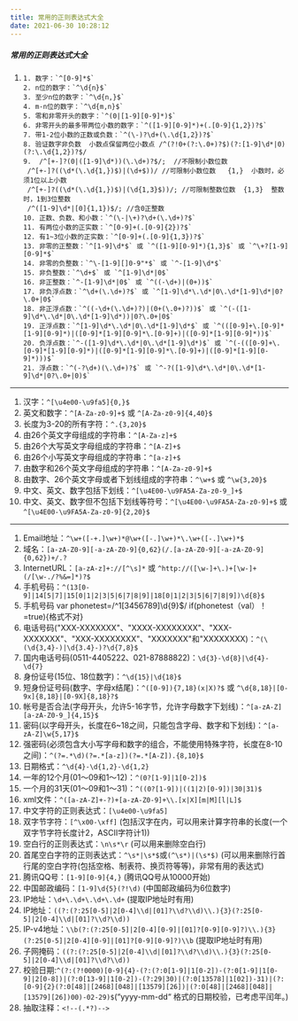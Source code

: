 ```yaml
---
title: 常用的正则表达式大全
date: 2021-06-30 10:28:12
---
```


##### 常用的正则表达式大全

1. ```
   1. 数字：`^[0-9]*$`
   2. n位的数字：`^\d{n}$`
   3. 至少n位的数字：`^\d{n,}$`
   4. m-n位的数字：`^\d{m,n}$`
   5. 零和非零开头的数字：`^(0|[1-9][0-9]*)$`
   6. 非零开头的最多带两位小数的数字：`^([1-9][0-9]*)+(.[0-9]{1,2})?$`
   7. 带1-2位小数的正数或负数：`^(\-)?\d+(\.\d{1,2})?$`
   8. 验证数字非负数  小数点保留两位小数点 /^(?!0+(?:\.0+)?$)(?:[1-9]\d*|0)(?:\.\d{1,2})?$/
   9.  /^[+-]?(0|([1-9]\d*))(\.\d+)?$/;  //不限制小数位数   
   	/^[+-]?((\d*(\.\d{1,})$)|(\d+$))/ //可限制小数位数   {1,}  小数时，必须1位以上小数
   	/^[+-]?((\d*(\.\d{1,})$)|(\d{1,3}$))/; //可限制整数位数  {1,3}  整数时，1到3位整数
   	/^([1-9]\d*|[0]{1,1})$/; //含0正整数
   10. 正数、负数、和小数：`^(\-|\+)?\d+(\.\d+)?$`
   11. 有两位小数的正实数：`^[0-9]+(.[0-9]{2})?$`
   12. 有1~3位小数的正实数：`^[0-9]+(.[0-9]{1,3})?$`
   13. 非零的正整数：`^[1-9]\d*$` 或 `^([1-9][0-9]*){1,3}$` 或 `^\+?[1-9][0-9]*$`
   14. 非零的负整数：`^\-[1-9][]0-9"*$` 或 `^-[1-9]\d*$`
   15. 非负整数：`^\d+$` 或 `^[1-9]\d*|0$`
   16. 非正整数：`^-[1-9]\d*|0$` 或 `^((-\d+)|(0+))$`
   17. 非负浮点数：`^\d+(\.\d+)?$` 或 `^[1-9]\d*\.\d*|0\.\d*[1-9]\d*|0?\.0+|0$`
   18. 非正浮点数：`^((-\d+(\.\d+)?)|(0+(\.0+)?))$` 或 `^(-([1-9]\d*\.\d*|0\.\d*[1-9]\d*))|0?\.0+|0$`
   19. 正浮点数：`^[1-9]\d*\.\d*|0\.\d*[1-9]\d*$` 或 `^(([0-9]+\.[0-9]*[1-9][0-9]*)|([0-9]*[1-9][0-9]*\.[0-9]+)|([0-9]*[1-9][0-9]*))$`
   20. 负浮点数：`^-([1-9]\d*\.\d*|0\.\d*[1-9]\d*)$` 或 `^(-(([0-9]+\.[0-9]*[1-9][0-9]*)|([0-9]*[1-9][0-9]*\.[0-9]+)|([0-9]*[1-9][0-9]*)))$`
   21. 浮点数：`^(-?\d+)(\.\d+)?$` 或 `^-?([1-9]\d*\.\d*|0\.\d*[1-9]\d*|0?\.0+|0)$`
   ```

   

------

1. 汉字：`^[\u4e00-\u9fa5]{0,}$`
2. 英文和数字：`^[A-Za-z0-9]+$` 或 `^[A-Za-z0-9]{4,40}$`
3. 长度为3-20的所有字符：`^.{3,20}$`
4. 由26个英文字母组成的字符串：`^[A-Za-z]+$`
5. 由26个大写英文字母组成的字符串：`^[A-Z]+$`
6. 由26个小写英文字母组成的字符串：`^[a-z]+$`
7. 由数字和26个英文字母组成的字符串：`^[A-Za-z0-9]+$`
8. 由数字、26个英文字母或者下划线组成的字符串：`^\w+$` 或 `^\w{3,20}$`
9. 中文、英文、数字包括下划线：`^[\u4E00-\u9FA5A-Za-z0-9_]+$`
10. 中文、英文、数字但不包括下划线等符号：`^[\u4E00-\u9FA5A-Za-z0-9]+$` 或 `^[\u4E00-\u9FA5A-Za-z0-9]{2,20}$`

------

1. Email地址：`^\w+([-+.]\w+)*@\w+([-.]\w+)*\.\w+([-.]\w+)*$`
2. 域名：`[a-zA-Z0-9][-a-zA-Z0-9]{0,62}(/.[a-zA-Z0-9][-a-zA-Z0-9]{0,62})+/.?`
3. InternetURL：`[a-zA-z]+://[^\s]*` 或 `^http://([\w-]+\.)+[\w-]+(/[\w-./?%&=]*)?$`
4. 手机号码：`^(13[0-9]|14[5|7]|15[0|1|2|3|5|6|7|8|9]|18[0|1|2|3|5|6|7|8|9])\d{8}$`
5. 手机号码 var phonetest=/^1[3456789]\d{9}$/   if(phonetest（val）！=true){格式不对}
6. 电话号码("XXX-XXXXXXX"、"XXXX-XXXXXXXX"、"XXX-XXXXXXX"、"XXX-XXXXXXXX"、"XXXXXXX"和"XXXXXXXX)：`^(\(\d{3,4}-)|\d{3.4}-)?\d{7,8}$`
7. 国内电话号码(0511-4405222、021-87888822)：`\d{3}-\d{8}|\d{4}-\d{7}`
8. 身份证号(15位、18位数字)：`^\d{15}|\d{18}$`
9. 短身份证号码(数字、字母x结尾)：`^([0-9]){7,18}(x|X)?$` 或 `^\d{8,18}|[0-9x]{8,18}|[0-9X]{8,18}?$`
10. 帐号是否合法(字母开头，允许5-16字节，允许字母数字下划线)：`^[a-zA-Z][a-zA-Z0-9_]{4,15}$`
11. 密码(以字母开头，长度在6~18之间，只能包含字母、数字和下划线)：`^[a-zA-Z]\w{5,17}$`
12. 强密码(必须包含大小写字母和数字的组合，不能使用特殊字符，长度在8-10之间)：`^(?=.*\d)(?=.*[a-z])(?=.*[A-Z]).{8,10}$`
13. 日期格式：`^\d{4}-\d{1,2}-\d{1,2}`
14. 一年的12个月(01～09和1～12)：`^(0?[1-9]|1[0-2])$`
15. 一个月的31天(01～09和1～31)：`^((0?[1-9])|((1|2)[0-9])|30|31)$`
16. xml文件：`^([a-zA-Z]+-?)+[a-zA-Z0-9]+\\.[x|X][m|M][l|L]$`
17. 中文字符的正则表达式：`[\u4e00-\u9fa5]`
18. 双字节字符：`[^\x00-\xff]` (包括汉字在内，可以用来计算字符串的长度(一个双字节字符长度计2，ASCII字符计1))
19. 空白行的正则表达式：`\n\s*\r` (可以用来删除空白行)
20. 首尾空白字符的正则表达式：`^\s*|\s*$`或`(^\s*)|(\s*$)` (可以用来删除行首行尾的空白字符(包括空格、制表符、换页符等等)，非常有用的表达式)
21. 腾讯QQ号：`[1-9][0-9]{4,}` (腾讯QQ号从10000开始)
22. 中国邮政编码：`[1-9]\d{5}(?!\d)` (中国邮政编码为6位数字)
23. IP地址：`\d+\.\d+\.\d+\.\d+` (提取IP地址时有用)
24. IP地址：`((?:(?:25[0-5]|2[0-4]\\d|[01]?\\d?\\d)\\.){3}(?:25[0-5]|2[0-4]\\d|[01]?\\d?\\d))`
25. IP-v4地址：`\\b(?:(?:25[0-5]|2[0-4][0-9]|[01]?[0-9][0-9]?)\\.){3}(?:25[0-5]|2[0-4][0-9]|[01]?[0-9][0-9]?)\\b` (提取IP地址时有用)
26. 子网掩码：`((?:(?:25[0-5]|2[0-4]\\d|[01]?\\d?\\d)\\.){3}(?:25[0-5]|2[0-4]\\d|[01]?\\d?\\d))`
27. 校验日期:`^(?:(?!0000)[0-9]{4}-(?:(?:0[1-9]|1[0-2])-(?:0[1-9]|1[0-9]|2[0-8])|(?:0[13-9]|1[0-2])-(?:29|30)|(?:0[13578]|1[02])-31)|(?:[0-9]{2}(?:0[48]|[2468][048]|[13579][26])|(?:0[48]|[2468][048]|[13579][26])00)-02-29)$`(“yyyy-mm-dd“ 格式的日期校验，已考虑平闰年。)
28. 抽取注释：`<!--(.*?)-->`